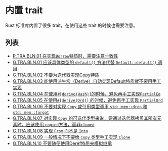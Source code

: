 # 内置 trait

Rust 标准库内置了很多 trait，在使用这些 trait 的时候也需要注意。

## 列表

- [P.TRA.BLN.01 在实现`Borrow`特质时，需要注意一致性](./std-builtin/P.TRA.BLN.01.md)
- [G.TRA.BLN.01 应该具体类型的 `default()` 方法代替 `Default::default()` 调用](./std-builtin/G.TRA.BLN.01.md)
- [G.TRA.BLN.02 不要为迭代器实现Copy特质](./std-builtin/G.TRA.BLN.02.md)
- [G.TRA.BLN.03 能使用派生宏（Derive）自动实现Default特质就不要用手工实现](./std-builtin/G.TRA.BLN.03.md)
- [G.TRA.BLN.04 在使用`#[derive(Hash)]`的时候，避免再手工实现`PartialEq`](./std-builtin/G.TRA.BLN.04.md)
- [G.TRA.BLN.05 在使用`#[derive(Ord)]` 的时候，避免再手工实现 `PartialOrd`](./std-builtin/G.TRA.BLN.05.md)
- [G.TRA.BLN.06 不要对实现 `Copy` 或引用类型调用 `std::mem::drop` 和 `std::mem::forgot`](./std-builtin/G.TRA.BLN.06.md)
- [G.TRA.BLN.07 对实现 `Copy` 的可迭代类型来说，要通过迭代器拷贝其所有元素时，应该使用 `copied`方法，而非`cloned`](./std-builtin/G.TRA.BLN.07.md)
- [G.TRA.BLN.08 实现 `From` 而不是 `Into`](./std-builtin/G.TRA.BLN.08.md)
- [G.TRA.BLN.09 一般情况下不要给 `Copy` 类型手工实现 `Clone`](./std-builtin/G.TRA.BLN.09.md)
- [G.TRA.BLN.10 不要随便使用Deref特质来模拟继承](./std-builtin/G.TRA.BLN.10.md)